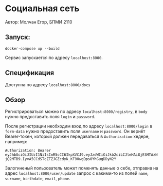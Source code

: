 # Социальная сеть

Автор: Молчан Егор, БПМИ 2110

## Запуск:

```docker-compose up --build```

Сервис запускается по адресу ```localhost:8000```.

## Спецификация

Доступна по адресу ```localhost:8000/docs```

## Обзор

Регистрироваться можно по адресу ```localhost:8000/registry```, в ```body``` нужно предоставить поля ```login``` и ```password```.

После регистрации необходим вход по адресу ```localhost:8000/login``` в ```form-data``` нужно предоставить поля ```username``` и ```password```. Он вернёт Bearer-токен, который должен передаваться в ```Authorization``` хедере, например:

```Authorization: Bearer eyJhbGciOiJIUzI1NiIsInR5cCI6IkpXVCJ9.eyJzdWIiOiJkb2ciLCJleHAiOjE3MTAzNjQ2MTB9.IyvA5CCdSTcZTZJGZcdyN_KF00wgDpsOYhGugDDyN2Y```

Залогиненый пользователь может поменять данные о себе, отправив на адрес ```localhost:8000/user/update``` запрос с какими-то из полей ```name```, ```surname```, ```birthdate```, ```email```, ```phone```.
